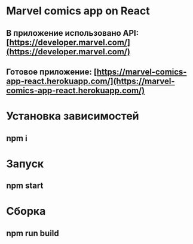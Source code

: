 # Marvel comics app on React
## В приложение использовано API: [https://developer.marvel.com/](https://developer.marvel.com/)
## Готовое приложение: [https://marvel-comics-app-react.herokuapp.com/](https://marvel-comics-app-react.herokuapp.com/)
# Установка зависимостей 
## npm i
# Запуск
## npm start
# Сборка
## npm run build
